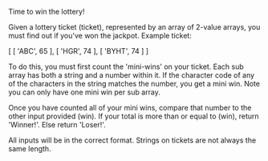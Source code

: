 Time to win the lottery!

Given a lottery ticket (ticket), represented by an array of 2-value arrays, you must find out if you've won the jackpot. Example ticket:

[ [ 'ABC', 65 ], [ 'HGR', 74 ], [ 'BYHT', 74 ] ]

To do this, you must first count the 'mini-wins' on your ticket. Each sub array has both a string and a number within it. If the character code of any of the characters in the string matches the number, you get a mini win. Note you can only have one mini win per sub array.

Once you have counted all of your mini wins, compare that number to the other input provided (win). If your total is more than or equal to (win), return 'Winner!'. Else return 'Loser!'.

All inputs will be in the correct format. Strings on tickets are not always the same length.
